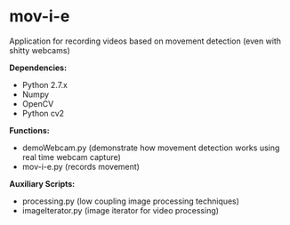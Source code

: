 # mov-i-e
Application for recording videos based on movement detection (even with shitty webcams)

**Dependencies:**
- Python 2.7.x
- Numpy
- OpenCV
- Python cv2

**Functions:**
- demoWebcam.py (demonstrate how movement detection works using real time webcam capture)
- mov-i-e.py (records movement)

**Auxiliary Scripts:**
- processing.py (low coupling image processing techniques)
- imageIterator.py (image iterator for video processing)

